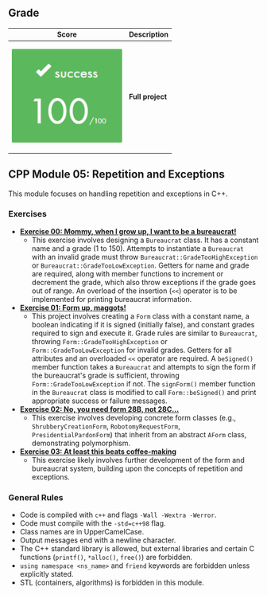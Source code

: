 ## Grade

| **Score** | **Description** |
|---|---|
| <p align="center"><img width="222px" alt="170px" src="./img/Score_100.png"></p> | **Full project** |

## CPP Module 05: Repetition and Exceptions

This module focuses on handling repetition and exceptions in C++. 

### Exercises

* **[Exercise 00: Mommy, when I grow up, I want to be a bureaucrat!](/lvl4/CPP_Module/CPP_Module_05/ex00)**
    * This exercise involves designing a `Bureaucrat` class. It has a constant name and a grade (1 to 150). Attempts to instantiate a `Bureaucrat` with an invalid grade must throw `Bureaucrat::GradeTooHighException` or `Bureaucrat::GradeTooLowException`. Getters for name and grade are required, along with member functions to increment or decrement the grade, which also throw exceptions if the grade goes out of range. An overload of the insertion (`<<`) operator is to be implemented for printing bureaucrat information.
* **[Exercise 01: Form up, maggots!](/lvl4/CPP_Module/CPP_Module_05/ex01)**
    * This project involves creating a `Form` class with a constant name, a boolean indicating if it is signed (initially false), and constant grades required to sign and execute it. Grade rules are similar to `Bureaucrat`, throwing `Form::GradeTooHighException` or `Form::GradeTooLowException` for invalid grades. Getters for all attributes and an overloaded `<<` operator are required. A `beSigned()` member function takes a `Bureaucrat` and attempts to sign the form if the bureaucrat's grade is sufficient, throwing `Form::GradeTooLowException` if not. The `signForm()` member function in the `Bureaucrat` class is modified to call `Form::beSigned()` and print appropriate success or failure messages.
* **[Exercise 02: No, you need form 28B, not 28C...](/lvl4/CPP_Module/CPP_Module_05/ex02)**
    * This exercise involves developing concrete form classes (e.g., `ShrubberyCreationForm`, `RobotomyRequestForm`, `PresidentialPardonForm`) that inherit from an abstract `AForm` class, demonstrating polymorphism.
* **[Exercise 03: At least this beats coffee-making](/lvl4/CPP_Module/CPP_Module_05/ex03)**
    * This exercise likely involves further development of the form and bureaucrat system, building upon the concepts of repetition and exceptions.

### General Rules

* Code is compiled with `c++` and flags `-Wall -Wextra -Werror`.
* Code must compile with the `-std=c++98` flag.
* Class names are in UpperCamelCase.
* Output messages end with a newline character.
* The C++ standard library is allowed, but external libraries and certain C functions (`printf()`, `*alloc()`, `free()`) are forbidden.
* `using namespace <ns_name>` and `friend` keywords are forbidden unless explicitly stated.
* STL (containers, algorithms) is forbidden in this module.